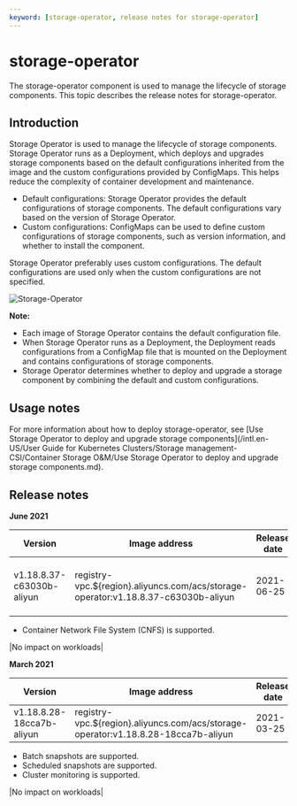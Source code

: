 ```yaml
---
keyword: [storage-operator, release notes for storage-operator]
---
```


# storage-operator

The storage-operator component is used to manage the lifecycle of storage components. This topic describes the release notes for storage-operator.

## Introduction

Storage Operator is used to manage the lifecycle of storage components. Storage Operator runs as a Deployment, which deploys and upgrades storage components based on the default configurations inherited from the image and the custom configurations provided by ConfigMaps. This helps reduce the complexity of container development and maintenance.

-   Default configurations: Storage Operator provides the default configurations of storage components. The default configurations vary based on the version of Storage Operator.
-   Custom configurations: ConfigMaps can be used to define custom configurations of storage components, such as version information, and whether to install the component.

Storage Operator preferably uses custom configurations. The default configurations are used only when the custom configurations are not specified.

![Storage-Operator](https://help-static-aliyun-doc.aliyuncs.com/assets/img/en-US/4352669161/p253634.png)

**Note:**

-   Each image of Storage Operator contains the default configuration file.
-   When Storage Operator runs as a Deployment, the Deployment reads configurations from a ConfigMap file that is mounted on the Deployment and contains configurations of storage components.
-   Storage Operator determines whether to deploy and upgrade a storage component by combining the default and custom configurations.

## Usage notes

For more information about how to deploy storage-operator, see [Use Storage Operator to deploy and upgrade storage components](/intl.en-US/User Guide for Kubernetes Clusters/Storage management-CSI/Container Storage O&M/Use Storage Operator to deploy and upgrade storage components.md).

## Release notes

**June 2021**

|Version|Image address|Release date|Description|Impact|
|-------|-------------|------------|-----------|------|
|v1.18.8.37-c63030b-aliyun|registry-vpc.$\{region\}.aliyuncs.com/acs/storage-operator:v1.18.8.37-c63030b-aliyun|2021-06-25|-   Automatic expansion is supported.
-   Container Network File System \(CNFS\) is supported.

|No impact on workloads|

**March 2021**

|Version|Image address|Release date|Description|Impact|
|-------|-------------|------------|-----------|------|
|v1.18.8.28-18cca7b-aliyun|registry-vpc.$\{region\}.aliyuncs.com/acs/storage-operator:v1.18.8.28-18cca7b-aliyun|2021-03-25|New Features:

-   Batch snapshots are supported.
-   Scheduled snapshots are supported.
-   Cluster monitoring is supported.

|No impact on workloads|

